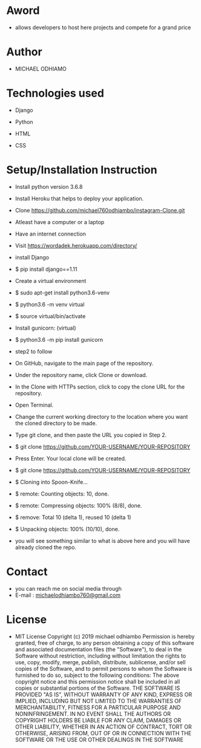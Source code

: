 # Aword
* allows developers to host here projects and compete for a grand price

# Author

* MICHAEL ODHIAMO
# Technologies used
* Django

* Python

* HTML

* CSS

# Setup/Installation Instruction
* Install python version 3.6.8

* Install Heroku that helps to deploy your application.

* Clone https://github.com/michael760odhiambo/instagram-Clone.git

* Atleast have a computer or a laptop

* Have an internet connection

* Visit https://wordadek.herokuapp.com/directory/

* install Django

* $ pip install django==1.11

* Create a virtual environment

* $ sudo apt-get install python3.6-venv

* $ python3.6 -m venv virtual

* $ source virtual/bin/activate

* Install gunicorn: (virtual)

* $ python3.6 -m pip install gunicorn

* step2 to follow

* On GitHub, navigate to the main page of the repository.

* Under the repository name, click Clone or download.

* In the Clone with HTTPs section, click to copy the clone URL for the repository.

* Open Terminal.

* Change the current working directory to the location where you want the cloned directory to be made.

* Type git clone, and then paste the URL you copied in Step 2.

* $ git clone https://github.com/YOUR-USERNAME/YOUR-REPOSITORY

* Press Enter. Your local clone will be created.

* $ git clone https://github.com/YOUR-USERNAME/YOUR-REPOSITORY

* $ Cloning into Spoon-Knife...

* $ remote: Counting objects: 10, done.

* $ remote: Compressing objects: 100% (8/8), done.

* $ remove: Total 10 (delta 1), reused 10 (delta 1)

* $ Unpacking objects: 100% (10/10), done.

* you will see something similar to what is above here and you will have already cloned the repo.

# Contact
* you can reach me on social media through
* E-mail : michaelodhiambo760@gmail.com
# License
* MIT License Copyright (c) 2019 michael odhiambo Permission is hereby granted, free of charge, to any person obtaining a copy of this software and associated documentation files (the "Software"), to deal in the Software without restriction, including without limitation the rights to use, copy, modify, merge, publish, distribute, sublicense, and/or sell copies of the Software, and to permit persons to whom the Software is furnished to do so, subject to the following conditions: The above copyright notice and this permission notice shall be included in all copies or substantial portions of the Software.
THE SOFTWARE IS PROVIDED "AS IS", WITHOUT WARRANTY OF ANY KIND, EXPRESS OR IMPLIED, INCLUDING BUT NOT LIMITED TO THE WARRANTIES OF MERCHANTABILITY, FITNESS FOR A PARTICULAR PURPOSE AND NONINFRINGEMENT. IN NO EVENT SHALL THE AUTHORS OR COPYRIGHT HOLDERS BE LIABLE FOR ANY CLAIM, DAMAGES OR OTHER LIABILITY, WHETHER IN AN ACTION OF CONTRACT, TORT OR OTHERWISE, ARISING FROM, OUT OF OR IN CONNECTION WITH THE SOFTWARE OR THE USE OR OTHER DEALINGS IN THE SOFTWARE 
